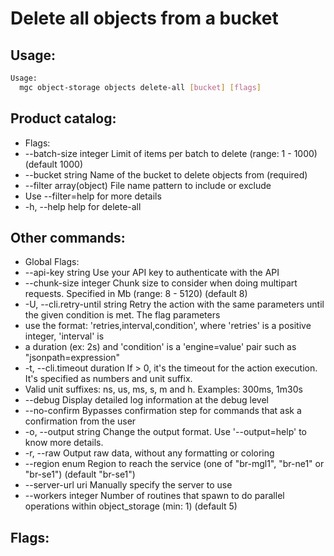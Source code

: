 # Delete all objects from a bucket

## Usage:
```bash
Usage:
  mgc object-storage objects delete-all [bucket] [flags]
```

## Product catalog:
- Flags:
- --batch-size integer     Limit of items per batch to delete (range: 1 - 1000) (default 1000)
- --bucket string          Name of the bucket to delete objects from (required)
- --filter array(object)   File name pattern to include or exclude
- Use --filter=help for more details
- -h, --help                   help for delete-all

## Other commands:
- Global Flags:
- --api-key string           Use your API key to authenticate with the API
- --chunk-size integer       Chunk size to consider when doing multipart requests. Specified in Mb (range: 8 - 5120) (default 8)
- -U, --cli.retry-until string   Retry the action with the same parameters until the given condition is met. The flag parameters
- use the format: 'retries,interval,condition', where 'retries' is a positive integer, 'interval' is
- a duration (ex: 2s) and 'condition' is a 'engine=value' pair such as "jsonpath=expression"
- -t, --cli.timeout duration     If > 0, it's the timeout for the action execution. It's specified as numbers and unit suffix.
- Valid unit suffixes: ns, us, ms, s, m and h. Examples: 300ms, 1m30s
- --debug                    Display detailed log information at the debug level
- --no-confirm               Bypasses confirmation step for commands that ask a confirmation from the user
- -o, --output string            Change the output format. Use '--output=help' to know more details.
- -r, --raw                      Output raw data, without any formatting or coloring
- --region enum              Region to reach the service (one of "br-mgl1", "br-ne1" or "br-se1") (default "br-se1")
- --server-url uri           Manually specify the server to use
- --workers integer          Number of routines that spawn to do parallel operations within object_storage (min: 1) (default 5)

## Flags:
```bash

```

